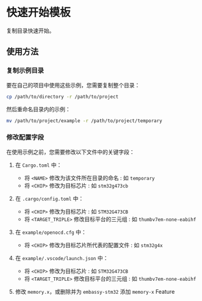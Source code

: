 # 快速开始模板

复制目录快速开始。

## 使用方法

### 复制示例目录

要在自己的项目中使用这些示例，您需要复制整个目录：

```bash
cp /path/to/directory -r /path/to/project
```

然后重命名目录内的示例：

```bash
mv /path/to/project/example -r /path/to/project/temporary
```

### 修改配置字段

在使用示例之前，您需要修改以下文件中的关键字段：

1. 在 `Cargo.toml` 中：
    - 将 `<NAME>` 修改为该文件所在目录的命名 : 如 `temporary`
    - 将 `<CHIP>` 修改为目标芯片 : 如 `stm32g473cb`

2. 在 `.cargo/config.toml` 中：
    - 将 `<CHIP>` 修改为目标芯片 : 如 `STM32G473CB`
    - 将 `<TARGET_TRIPLE>` 修改目标平台的三元组 : 如 `thumbv7em-none-eabihf`

3. 在 `example/openocd.cfg` 中：
    - 将 `<CHIP>` 修改为目标芯片所代表的配置文件 : 如 `stm32g4x`

4. 在 `example/.vscode/launch.json` 中：
    - 将 `<CHIP>` 修改为目标芯片 : 如 `STM32G473CB`
    - 将 `<TARGET_TRIPLE>` 修改目标平台的三元组 : 如 `thumbv7em-none-eabihf`

5. 修改 `memory.x`，或删除并为 `embassy-stm32` 添加 `memory-x` Feature
